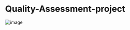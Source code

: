 # Quality-Assessment-project
![image](https://github.com/Arash-Kamboj/Quality-Assessment-project/assets/156613048/a653d6c1-664d-4ce5-9cdc-a7419bad2721)
